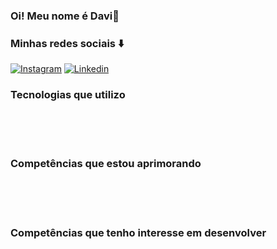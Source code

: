 

### Oi! Meu nome é Davi👋
### Minhas redes sociais ⬇️


[![Instagram](https://img.shields.io/badge/Instagram-E4405F?style=for-the-badge&logo=instagram&logoColor=white)](https://www.instagram.com/dfmiguel_/)
[![Linkedin](https://img.shields.io/badge/LinkedIn-0077B5?style=for-the-badge&logo=linkedin&logoColor=white)](https://www.linkedin.com/in/davi-miguel-franklim-de-almeida-a7a4a3264/)

### Tecnologias que utilizo

<div style = "display: inline_block"><br>
    <img alt = "" src ="https://img.shields.io/badge/JavaScript-F7DF1E?style=for-the-badge&logo=javascript&logoColor=black">
    <img alt = "" src ="https://img.shields.io/badge/Node.js-43853D?style=for-the-badge&logo=node.js&logoColor=white">
    <img alt = "" src = "https://img.shields.io/badge/Express.js-404D59?style=for-the-badge">
    <img alt = "" src = "https://img.shields.io/badge/MongoDB-4EA94B?style=for-the-badge&logo=mongodb&logoColor=white">
    <img alt = "" src = "https://img.shields.io/badge/Python-3776AB?style=for-the-badge&logo=python&logoColor=white">
    <img alt = "" src = "https://img.shields.io/badge/Flask-000000?style=for-the-badge&logo=flask&logoColor=white">
    <img alt = "" src = "https://img.shields.io/badge/PostgreSQL-316192?style=for-the-badge&logo=postgresql&logoColor=white">
    
    
<div><br/>

### Competências que estou aprimorando

<div style = "display: inline_block"><br>
    <img alt = "" src = "https://img.shields.io/badge/React-20232A?style=for-the-badge&logo=react&logoColor=61DAFB">
    <img alt = "" src = "https://img.shields.io/badge/Amazon_AWS-232F3E?style=for-the-badge&logo=amazon-aws&logoColor=white">
    
<div><br/>

### Competências que tenho interesse em desenvolver

<div style = "display: inline_block"><br>
   <img alt = "" src ="https://img.shields.io/badge/C%23-239120?style=for-the-badge&logo=c-sharp&logoColor=white"/>
   <img alt = "" src ="https://img.shields.io/badge/React_Native-20232A?style=for-the-badge&logo=react&logoColor=61DAFB"/>
   
<div><br/>



